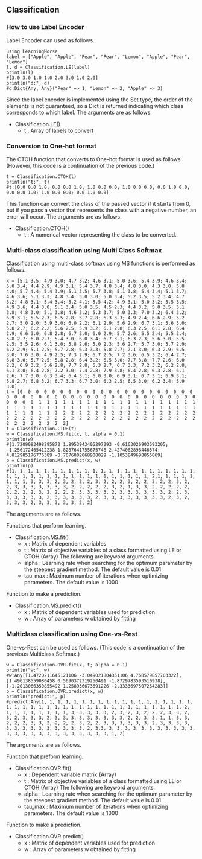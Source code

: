 ## Classification


### How to use Label Encoder
Label Encoder can used as follows.

```
using LearningHorse
label = ["Apple", "Apple", "Pear", "Pear", "Lemon", "Apple", "Pear", "Lemon"]
l, d = Classification.LE(label)
println(l)
#[3.0 3.0 1.0 1.0 2.0 3.0 1.0 2.0]
println("d:", d)
#d:Dict{Any, Any}("Pear" => 1, "Lemon" => 2, "Apple" => 3)
```
Since the label encoder is implemented using the Set type, the order of the elements is not guaranteed, so a Dict is returned indicating which class corresponds to which label.
The arguments are as follows.

- Classification.LE()
	- t : Array of labels to convert

### Conversion to One-hot format
The CTOH function that converts to One-hot format is used as follows. (However, this code is a continuation of the previous code.)

```
t = Classification.CTOH(l)
println("t:", t)
#t:[0.0 0.0 1.0; 0.0 0.0 1.0; 1.0 0.0 0.0; 1.0 0.0 0.0; 0.0 1.0 0.0; 0.0 0.0 1.0; 1.0 0.0 0.0; 0.0 1.0 0.0]
```
This function can convert the class of the passed vector if it starts from 0, but if you pass a vector that represents the class with a negative number, an error will occur.
The arguments are as follows.

- Classification.CTOH()
	- t : A numerical vector representing the class to be converted.

### Multi-class classification using Multi Class Softmax
Classification using multi-class softmax using MS functions is performed as follows.

```
x = [5.1 3.5; 4.9 3.0; 4.7 3.2; 4.6 3.1; 5.0 3.6; 5.4 3.9; 4.6 3.4; 5.0 3.4; 4.4 2.9; 4.9 3.1; 5.4 3.7; 4.8 3.4; 4.8 3.0; 4.3 3.0; 5.8 4.0; 5.7 4.4; 5.4 3.9; 5.1 3.5; 5.7 3.8; 5.1 3.8; 5.4 3.4; 5.1 3.7; 4.6 3.6; 5.1 3.3; 4.8 3.4; 5.0 3.0; 5.0 3.4; 5.2 3.5; 5.2 3.4; 4.7 3.2; 4.8 3.1; 5.4 3.4; 5.2 4.1; 5.5 4.2; 4.9 3.1; 5.0 3.2; 5.5 3.5; 4.9 3.6; 4.4 3.0; 5.1 3.4; 5.0 3.5; 4.5 2.3; 4.4 3.2; 5.0 3.5; 5.1 3.8; 4.8 3.0; 5.1 3.8; 4.6 3.2; 5.3 3.7; 5.0 3.3; 7.0 3.2; 6.4 3.2; 6.9 3.1; 5.5 2.3; 6.5 2.8; 5.7 2.8; 6.3 3.3; 4.9 2.4; 6.6 2.9; 5.2 2.7; 5.0 2.0; 5.9 3.0; 6.0 2.2; 6.1 2.9; 5.6 2.9; 6.7 3.1; 5.6 3.0; 5.8 2.7; 6.2 2.2; 5.6 2.5; 5.9 3.2; 6.1 2.8; 6.3 2.5; 6.1 2.8; 6.4 2.9; 6.6 3.0; 6.8 2.8; 6.7 3.0; 6.0 2.9; 5.7 2.6; 5.5 2.4; 5.5 2.4; 5.8 2.7; 6.0 2.7; 5.4 3.0; 6.0 3.4; 6.7 3.1; 6.3 2.3; 5.6 3.0; 5.5 2.5; 5.5 2.6; 6.1 3.0; 5.8 2.6; 5.0 2.3; 5.6 2.7; 5.7 3.0; 5.7 2.9; 6.2 2.9; 5.1 2.5; 5.7 2.8; 6.3 3.3; 5.8 2.7; 7.1 3.0; 6.3 2.9; 6.5 3.0; 7.6 3.0; 4.9 2.5; 7.3 2.9; 6.7 2.5; 7.2 3.6; 6.5 3.2; 6.4 2.7; 6.8 3.0; 5.7 2.5; 5.8 2.8; 6.4 3.2; 6.5 3.0; 7.7 3.8; 7.7 2.6; 6.0 2.2; 6.9 3.2; 5.6 2.8; 7.7 2.8; 6.3 2.7; 6.7 3.3; 7.2 3.2; 6.2 2.8; 6.1 3.0; 6.4 2.8; 7.2 3.0; 7.4 2.8; 7.9 3.8; 6.4 2.8; 6.3 2.8; 6.1 2.6; 7.7 3.0; 6.3 3.4; 6.4 3.1; 6.0 3.0; 6.9 3.1; 6.7 3.1; 6.9 3.1; 5.8 2.7; 6.8 3.2; 6.7 3.3; 6.7 3.0; 6.3 2.5; 6.5 3.0; 6.2 3.4; 5.9 3.0]
t = [0  0  0  0  0  0  0  0  0  0  0  0  0  0  0  0  0  0  0  0  0  0  0  0  0  0  0  0  0  0  0  0  0  0  0  0  0  0  0  0  0  0  0  0  0  0  0  0  0  0  1  1  1  1  1  1  1  1  1  1  1  1  1  1  1  1  1  1  1  1  1  1  1  1  1  1  1  1  1  1  1  1  1  1  1  1  1  1  1  1  1  1  1  1  1  1  1  1  1  1  2  2  2  2  2  2  2  2  2  2  2  2  2  2  2  2  2  2  2  2  2  2  2  2  2  2  2  2  2  2  2  2  2  2  2  2  2  2  2  2  2  2  2  2  2  2  2  2  2  2]
t = Classification.CTOH(t)
w = Classification.MS.fit(x, t, alpha = 0.1)
println(w)
#[1.7209083498295872 1.8953943405297293 -0.6163026903593205; -1.256172465412238 1.8287641755675748 2.4274082898446574; 4.812985176776389 -0.7076002068908029 -1.1053849698855869]
p = Classification.MS.predict(x, w)
println(p)
#[1, 1, 1, 1, 1, 1, 1, 1, 1, 1, 1, 1, 1, 1, 1, 1, 1, 1, 1, 1, 1, 1, 1, 1, 1, 1, 1, 1, 1, 1, 1, 1, 1, 1, 1, 1, 1, 1, 1, 1, 1, 2,1, 1, 1, 1, 1, 1, 1, 1, 3, 3, 3, 2, 3, 2, 2, 2, 3, 2, 2, 2, 3, 2, 2, 3, 2, 2, 3, 2, 2, 3, 3, 3, 3, 3, 3, 3, 2, 2, 2, 2, 2, 3, 2, 1, 3, 3, 2, 2, 2, 2, 2, 2, 2, 2, 2, 3, 2, 2, 2, 2, 3, 3, 3, 3, 2, 3, 3, 3, 3, 3, 3, 2, 2, 3, 3, 3, 3, 3, 3, 2, 3, 3, 3, 3, 3, 2, 3, 3, 3, 3, 3, 3, 3, 3, 2, 3, 2, 3, 3, 3, 2, 3, 3, 3, 3, 3, 2, 2]
```
The arguments are as follows.

Functions that perform learning.
- Classification.MS.fit()
	- x : Matrix of dependent variables
	- t : Matrix of objective variables of a class formatted using LE or CTOH (Array)
The following are keyword arguments.
	- alpha : Learning rate when searching for the optimum parameter by the steepest gradient method. The default value is 0.01
	- tau_max : Maximum number of iterations when optimizing parameters. The default value is 1000

Function to make a prediction.
- Classification.MS.predict()
	- x : Matrix of dependent variables used for prediction
	- w : Array of parameters w obtained by fitting

### Multiclass classification using One-vs-Rest
One-vs-Rest can be used as follows. (This code is a continuation of the previous Multiclass Softmax.)
```
w = Classification.OVR.fit(x, t; alpha = 0.1)
println("w:", w)
#w:Any[[1.4720211645121106 -3.049021804351106 4.768579857703322], [1.496138559080458 0.5690372319250491 -1.8729783593510938], [-1.2013066350855492 1.258936673691226 -2.3333697507254283]]
p = Classification.OVR.predict(x, w)
println("predict:", p)
#predict:Any[1, 1, 1, 1, 1, 1, 1, 1, 1, 1, 1, 1, 1, 1, 1, 1, 1, 1, 1, 1, 1, 1, 1, 1, 1, 1, 1, 1, 1, 1, 1, 1, 1, 1, 1, 1, 1, 1, 1, 1, 1, 2, 1, 1, 1, 1, 1, 1, 1, 1, 3, 3, 3, 3, 3, 2, 3, 2, 3, 2, 2, 2, 3, 3, 2, 3, 2, 3, 3, 3, 2, 3, 3, 3, 3, 3, 3, 3, 3, 3, 2, 2, 3, 3, 1, 1, 3, 3, 2, 2, 2, 3, 3, 2, 2, 2, 2, 3, 2, 2, 3, 3, 3, 3, 3, 3, 2, 3, 3, 3, 3, 3, 3, 3, 3, 3, 3, 3, 3, 3, 3, 2, 3,3, 3, 3, 3, 3, 3, 3, 3, 3, 3, 3, 3, 3, 3, 3, 3, 3, 3, 3, 3, 3, 3, 3, 3, 3, 1, 2]
```
The arguments are as follows.

Function that preform learning.
- Classification.OVR.fit()
	- x : Dependent variable matrix (Array)
	- t : Matrix of objective variables of a class formatted using LE or CTOH (Array)
The following are keyword arguments.
	- alpha : Learning rate when searching for the optimum parameter by the steepest gradient method. The default value is 0.01
	- tau_max : Maximum number of iterations when optimizing parameters. The default value is 1000

Function to make a prediction.
- Classification.OVR.predict()
	- x : Matrix of dependent variables used for prediction
	- w : Array of parameters w obtained by fitting